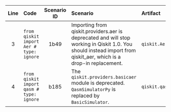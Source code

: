| Line | Code | Scenario ID | Scenario | Artifact | Refactoring |
| :--: | :--- | :---------: | :------- | :------- | :---------- |
| 3 | `from qiskit import Aer # type: ignore` | 1b49 | Importing from qiskit.providers.aer is deprecated and will stop working in Qiskit 1.0. You should instead import from qiskit_aer, which is a drop-in replacement. | `qiskit.Aer` | `from qiskit_aer import Aer` |
| 4 | `from qiskit import qasm # type: ignore` | b185 | The `qiskit.providers.basicaer` module is deprecated. `QasmSimulatorPy` is replaced by `BasicSimulator`. | `qiskit.qasm` | `from qiskit.providers.basic_provider import BasicSimulator` |